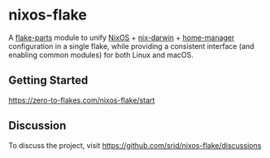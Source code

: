 # nixos-flake

A [flake-parts](https://flake.parts/) module to unify [NixOS](https://nixos.org/manual/nixos/stable/) + [nix-darwin](https://github.com/LnL7/nix-darwin) + [home-manager] configuration in a single flake, while providing a consistent interface (and enabling common modules) for both Linux and macOS.

[home-manager]: https://github.com/nix-community/home-manager

## Getting Started

https://zero-to-flakes.com/nixos-flake/start

## Discussion

To discuss the project, visit https://github.com/srid/nixos-flake/discussions

